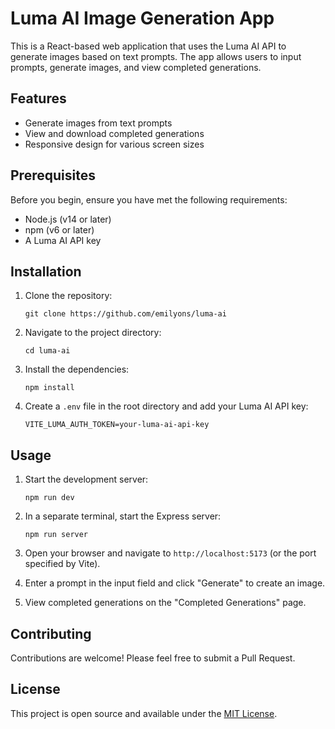 # Luma AI Image Generation App

This is a React-based web application that uses the Luma AI API to generate images based on text prompts. The app allows users to input prompts, generate images, and view completed generations.

## Features

- Generate images from text prompts
- View and download completed generations
- Responsive design for various screen sizes

## Prerequisites

Before you begin, ensure you have met the following requirements:

- Node.js (v14 or later)
- npm (v6 or later)
- A Luma AI API key

## Installation

1. Clone the repository:
   ```
   git clone https://github.com/emilyons/luma-ai
   ```

2. Navigate to the project directory:
   ```
   cd luma-ai
   ```

3. Install the dependencies:
   ```
   npm install
   ```

4. Create a `.env` file in the root directory and add your Luma AI API key:
   ```
   VITE_LUMA_AUTH_TOKEN=your-luma-ai-api-key
   ```

## Usage

1. Start the development server:
   ```
   npm run dev
   ```

2. In a separate terminal, start the Express server:
   ```
   npm run server
   ```

3. Open your browser and navigate to `http://localhost:5173` (or the port specified by Vite).

4. Enter a prompt in the input field and click "Generate" to create an image.

5. View completed generations on the "Completed Generations" page.

## Contributing

Contributions are welcome! Please feel free to submit a Pull Request.

## License

This project is open source and available under the [MIT License](LICENSE).
